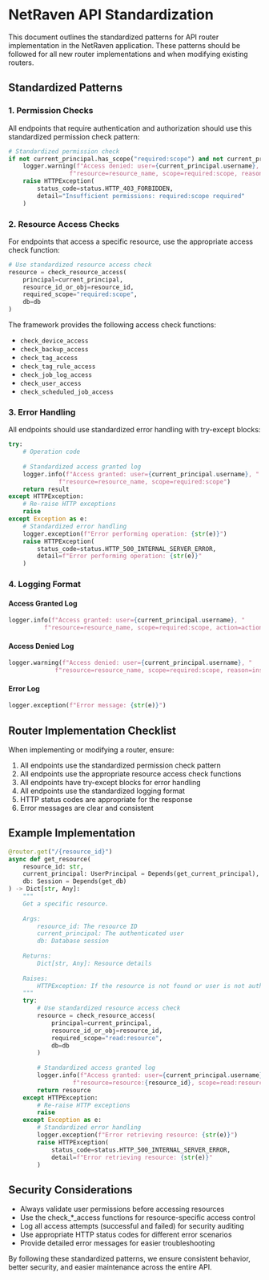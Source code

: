 # NetRaven API Standardization

This document outlines the standardized patterns for API router implementation in the NetRaven application. These patterns should be followed for all new router implementations and when modifying existing routers.

## Standardized Patterns

### 1. Permission Checks

All endpoints that require authentication and authorization should use this standardized permission check pattern:

```python
# Standardized permission check
if not current_principal.has_scope("required:scope") and not current_principal.is_admin:
    logger.warning(f"Access denied: user={current_principal.username}, " 
                 f"resource=resource_name, scope=required:scope, reason=insufficient_permissions")
    raise HTTPException(
        status_code=status.HTTP_403_FORBIDDEN,
        detail="Insufficient permissions: required:scope required"
    )
```

### 2. Resource Access Checks

For endpoints that access a specific resource, use the appropriate access check function:

```python
# Use standardized resource access check
resource = check_resource_access(
    principal=current_principal,
    resource_id_or_obj=resource_id,
    required_scope="required:scope",
    db=db
)
```

The framework provides the following access check functions:
- `check_device_access`
- `check_backup_access`
- `check_tag_access`
- `check_tag_rule_access`
- `check_job_log_access`
- `check_user_access`
- `check_scheduled_job_access`

### 3. Error Handling

All endpoints should use standardized error handling with try-except blocks:

```python
try:
    # Operation code
    
    # Standardized access granted log
    logger.info(f"Access granted: user={current_principal.username}, " 
              f"resource=resource_name, scope=required:scope")
    return result
except HTTPException:
    # Re-raise HTTP exceptions
    raise
except Exception as e:
    # Standardized error handling
    logger.exception(f"Error performing operation: {str(e)}")
    raise HTTPException(
        status_code=status.HTTP_500_INTERNAL_SERVER_ERROR,
        detail=f"Error performing operation: {str(e)}"
    )
```

### 4. Logging Format

#### Access Granted Log

```python
logger.info(f"Access granted: user={current_principal.username}, " 
          f"resource=resource_name, scope=required:scope, action=action_name")
```

#### Access Denied Log

```python
logger.warning(f"Access denied: user={current_principal.username}, " 
             f"resource=resource_name, scope=required:scope, reason=insufficient_permissions")
```

#### Error Log

```python
logger.exception(f"Error message: {str(e)}")
```

## Router Implementation Checklist

When implementing or modifying a router, ensure:

1. All endpoints use the standardized permission check pattern
2. All endpoints use the appropriate resource access check functions
3. All endpoints have try-except blocks for error handling
4. All endpoints use the standardized logging format
5. HTTP status codes are appropriate for the response
6. Error messages are clear and consistent

## Example Implementation

```python
@router.get("/{resource_id}")
async def get_resource(
    resource_id: str,
    current_principal: UserPrincipal = Depends(get_current_principal),
    db: Session = Depends(get_db)
) -> Dict[str, Any]:
    """
    Get a specific resource.
    
    Args:
        resource_id: The resource ID
        current_principal: The authenticated user
        db: Database session
        
    Returns:
        Dict[str, Any]: Resource details
        
    Raises:
        HTTPException: If the resource is not found or user is not authorized
    """
    try:
        # Use standardized resource access check
        resource = check_resource_access(
            principal=current_principal,
            resource_id_or_obj=resource_id,
            required_scope="read:resource",
            db=db
        )
        
        # Standardized access granted log
        logger.info(f"Access granted: user={current_principal.username}, " 
                  f"resource=resource:{resource_id}, scope=read:resource, action=get")
        return resource
    except HTTPException:
        # Re-raise HTTP exceptions
        raise
    except Exception as e:
        # Standardized error handling
        logger.exception(f"Error retrieving resource: {str(e)}")
        raise HTTPException(
            status_code=status.HTTP_500_INTERNAL_SERVER_ERROR,
            detail=f"Error retrieving resource: {str(e)}"
        )
```

## Security Considerations

- Always validate user permissions before accessing resources
- Use the check_*_access functions for resource-specific access control
- Log all access attempts (successful and failed) for security auditing
- Use appropriate HTTP status codes for different error scenarios
- Provide detailed error messages for easier troubleshooting

By following these standardized patterns, we ensure consistent behavior, better security, and easier maintenance across the entire API. 